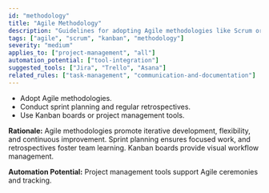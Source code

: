```yaml
---
id: "methodology"
title: "Agile Methodology"
description: "Guidelines for adopting Agile methodologies like Scrum or Kanban for iterative development, planning, and continuous improvement."
tags: ["agile", "scrum", "kanban", "methodology"]
severity: "medium"
applies_to: ["project-management", "all"]
automation_potential: ["tool-integration"]
suggested_tools: ["Jira", "Trello", "Asana"]
related_rules: ["task-management", "communication-and-documentation"]
---
```


- Adopt Agile methodologies.
- Conduct sprint planning and regular retrospectives.
- Use Kanban boards or project management tools.

**Rationale:** Agile methodologies promote iterative development, flexibility, and continuous improvement. Sprint planning ensures focused work, and retrospectives foster team learning. Kanban boards provide visual workflow management.

**Automation Potential:** Project management tools support Agile ceremonies and tracking.